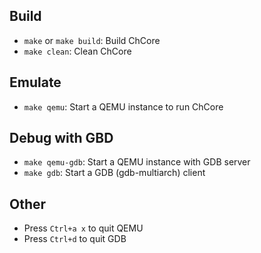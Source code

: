 
## Build

- `make` or `make build`: Build ChCore
- `make clean`: Clean ChCore

## Emulate

- `make qemu`: Start a QEMU instance to run ChCore

## Debug with GBD

- `make qemu-gdb`: Start a QEMU instance with GDB server
- `make gdb`: Start a GDB (gdb-multiarch) client


## Other

- Press `Ctrl+a x` to quit QEMU
- Press `Ctrl+d` to quit GDB
